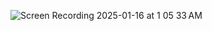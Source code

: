 ![Screen Recording 2025-01-16 at 1 05 33 AM](https://github.com/user-attachments/assets/cb8c195f-428a-4e85-b26b-71a133b24da9)

